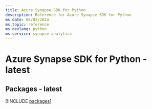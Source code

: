 ```yaml
---
title: Azure Synapse SDK for Python
description: Reference for Azure Synapse SDK for Python
ms.date: 08/02/2024
ms.topic: reference
ms.devlang: python
ms.service: synapse-analytics
---
```

# Azure Synapse SDK for Python - latest
## Packages - latest
[!INCLUDE [packages](synapse-index.md)]